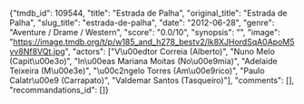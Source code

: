 {"tmdb_id": 109544, "title": "Estrada de Palha", "original_title": "Estrada de Palha", "slug_title": "estrada-de-palha", "date": "2012-06-28", "genre": "Aventure / Drame / Western", "score": "0.0/10", "synopsis": "", "image": "https://image.tmdb.org/t/p/w185_and_h278_bestv2/lk8XJHordSqA0ApoM5yv8Nf8VQt.jpg", "actors": ["V\u00edtor Correia (Alberto)", "Nuno Melo (Capit\u00e3o)", "In\u00eas Mariana Moitas (No\u00e9mia)", "Adelaide Teixeira (M\u00e3e)", "\u00c2ngelo Torres (Am\u00e9rico)", "Paulo Calatr\u00e9 (Carrapato)", "Valdemar Santos (Tasqueiro)"], "comments": [], "recommandations_id": []}
